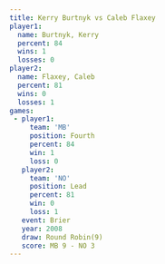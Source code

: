 ```yaml
---
title: Kerry Burtnyk vs Caleb Flaxey
player1:              
  name: Burtnyk, Kerry
  percent: 84         
  wins: 1             
  losses: 0           
player2:              
  name: Flaxey, Caleb 
  percent: 81         
  wins: 0             
  losses: 1           
games:
 - player1:          
     team: 'MB'      
     position: Fourth
     percent: 84     
     win: 1          
     loss: 0         
   player2:        
     team: 'NO'    
     position: Lead
     percent: 81   
     win: 0        
     loss: 1       
   event: Brier        
   year: 2008          
   draw: Round Robin(9)
   score: MB 9 - NO 3  
---
```

